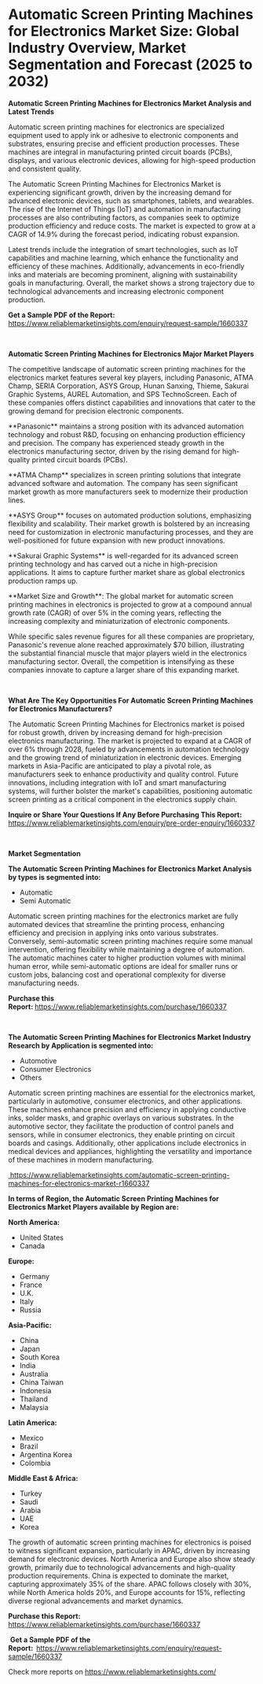 <p><h1>Automatic Screen Printing Machines for Electronics Market Size: Global Industry Overview, Market Segmentation and Forecast (2025 to 2032)</h1></p><p><strong>Automatic Screen Printing Machines for Electronics Market Analysis and Latest Trends</strong></p>
<p><p>Automatic screen printing machines for electronics are specialized equipment used to apply ink or adhesive to electronic components and substrates, ensuring precise and efficient production processes. These machines are integral in manufacturing printed circuit boards (PCBs), displays, and various electronic devices, allowing for high-speed production and consistent quality.</p><p>The Automatic Screen Printing Machines for Electronics Market is experiencing significant growth, driven by the increasing demand for advanced electronic devices, such as smartphones, tablets, and wearables. The rise of the Internet of Things (IoT) and automation in manufacturing processes are also contributing factors, as companies seek to optimize production efficiency and reduce costs. The market is expected to grow at a CAGR of 14.9% during the forecast period, indicating robust expansion.</p><p>Latest trends include the integration of smart technologies, such as IoT capabilities and machine learning, which enhance the functionality and efficiency of these machines. Additionally, advancements in eco-friendly inks and materials are becoming prominent, aligning with sustainability goals in manufacturing. Overall, the market shows a strong trajectory due to technological advancements and increasing electronic component production.</p></p>
<p><strong>Get a Sample PDF of the Report:&nbsp;</strong> <a href="https://www.reliablemarketinsights.com/enquiry/request-sample/1660337?utm_campaign=2535&utm_medium=2&utm_source=Github&utm_content=ia&utm_term=29032025&utm_id=automatic-screen-printing-machines-for-electronics">https://www.reliablemarketinsights.com/enquiry/request-sample/1660337</a></p>
<p>&nbsp;</p>
<p><strong>Automatic Screen Printing Machines for Electronics Major Market Players</strong></p>
<p><p>The competitive landscape of automatic screen printing machines for the electronics market features several key players, including Panasonic, ATMA Champ, SERIA Corporation, ASYS Group, Hunan Sanxing, Thieme, Sakurai Graphic Systems, AUREL Automation, and SPS TechnoScreen. Each of these companies offers distinct capabilities and innovations that cater to the growing demand for precision electronic components.</p><p>**Panasonic** maintains a strong position with its advanced automation technology and robust R&D, focusing on enhancing production efficiency and precision. The company has experienced steady growth in the electronics manufacturing sector, driven by the rising demand for high-quality printed circuit boards (PCBs).</p><p>**ATMA Champ** specializes in screen printing solutions that integrate advanced software and automation. The company has seen significant market growth as more manufacturers seek to modernize their production lines. </p><p>**ASYS Group** focuses on automated production solutions, emphasizing flexibility and scalability. Their market growth is bolstered by an increasing need for customization in electronic manufacturing processes, and they are well-positioned for future expansion with new product innovations.</p><p>**Sakurai Graphic Systems** is well-regarded for its advanced screen printing technology and has carved out a niche in high-precision applications. It aims to capture further market share as global electronics production ramps up.</p><p>**Market Size and Growth**: The global market for automatic screen printing machines in electronics is projected to grow at a compound annual growth rate (CAGR) of over 5% in the coming years, reflecting the increasing complexity and miniaturization of electronic components.</p><p>While specific sales revenue figures for all these companies are proprietary, Panasonic's revenue alone reached approximately $70 billion, illustrating the substantial financial muscle that major players wield in the electronics manufacturing sector. Overall, the competition is intensifying as these companies innovate to capture a larger share of this expanding market.</p></p>
<p>&nbsp;</p>
<p><strong>What Are The Key Opportunities For Automatic Screen Printing Machines for Electronics Manufacturers?</strong></p>
<p><p>The Automatic Screen Printing Machines for Electronics market is poised for robust growth, driven by increasing demand for high-precision electronics manufacturing. The market is projected to expand at a CAGR of over 6% through 2028, fueled by advancements in automation technology and the growing trend of miniaturization in electronic devices. Emerging markets in Asia-Pacific are anticipated to play a pivotal role, as manufacturers seek to enhance productivity and quality control. Future innovations, including integration with IoT and smart manufacturing systems, will further bolster the market's capabilities, positioning automatic screen printing as a critical component in the electronics supply chain.</p></p>
<p><strong>Inquire or Share Your Questions If Any Before Purchasing This Report:</strong> <a href="https://www.reliablemarketinsights.com/enquiry/pre-order-enquiry/1660337?utm_campaign=2535&utm_medium=2&utm_source=Github&utm_content=ia&utm_term=29032025&utm_id=automatic-screen-printing-machines-for-electronics">https://www.reliablemarketinsights.com/enquiry/pre-order-enquiry/1660337</a></p>
<p>&nbsp;</p>
<p><strong>Market Segmentation</strong></p>
<p><strong>The Automatic Screen Printing Machines for Electronics Market Analysis by types is segmented into:</strong></p>
<p><ul><li>Automatic</li><li>Semi Automatic</li></ul></p>
<p><p>Automatic screen printing machines for the electronics market are fully automated devices that streamline the printing process, enhancing efficiency and precision in applying inks onto various substrates. Conversely, semi-automatic screen printing machines require some manual intervention, offering flexibility while maintaining a degree of automation. The automatic machines cater to higher production volumes with minimal human error, while semi-automatic options are ideal for smaller runs or custom jobs, balancing cost and operational complexity for diverse manufacturing needs.</p></p>
<p><strong>Purchase this Report:&nbsp;</strong><a href="https://www.reliablemarketinsights.com/purchase/1660337?utm_campaign=2535&utm_medium=2&utm_source=Github&utm_content=ia&utm_term=29032025&utm_id=automatic-screen-printing-machines-for-electronics">https://www.reliablemarketinsights.com/purchase/1660337</a></p>
<p>&nbsp;</p>
<p><strong>The Automatic Screen Printing Machines for Electronics Market Industry Research by Application is segmented into:</strong></p>
<p><ul><li>Automotive</li><li>Consumer Electronics</li><li>Others</li></ul></p>
<p><p>Automatic screen printing machines are essential for the electronics market, particularly in automotive, consumer electronics, and other applications. These machines enhance precision and efficiency in applying conductive inks, solder masks, and graphic overlays on various substrates. In the automotive sector, they facilitate the production of control panels and sensors, while in consumer electronics, they enable printing on circuit boards and casings. Additionally, other applications include electronics in medical devices and appliances, highlighting the versatility and importance of these machines in modern manufacturing.</p></p>
<p><a href="https://www.reliablemarketinsights.com/automatic-screen-printing-machines-for-electronics-market-r1660337?utm_campaign=2535&utm_medium=2&utm_source=Github&utm_content=ia&utm_term=29032025&utm_id=automatic-screen-printing-machines-for-electronics">&nbsp;https://www.reliablemarketinsights.com/automatic-screen-printing-machines-for-electronics-market-r1660337</a></p>
<p><strong>In terms of Region, the Automatic Screen Printing Machines for Electronics Market Players available by Region are:</strong></p>
<p>
    <p> <strong> North America: </strong>
        <ul>
            <li>United States</li>
            <li>Canada</li>
        </ul>
        </p> 
    <p> <strong> Europe: </strong>
        <ul>
            <li>Germany</li>
            <li>France</li>
            <li>U.K.</li>
            <li>Italy</li>
            <li>Russia</li>
        </ul>
        </p> 
    <p> <strong> Asia-Pacific: </strong>
        <ul>
            <li>China</li>
            <li>Japan</li>
            <li>South Korea</li>
            <li>India</li>
            <li>Australia</li>
            <li>China Taiwan</li>
            <li>Indonesia</li>
            <li>Thailand</li>
            <li>Malaysia</li>
        </ul>
        </p> 
    <p> <strong> Latin America: </strong>
        <ul>
            <li>Mexico</li>
            <li>Brazil</li>
            <li>Argentina Korea</li>
            <li>Colombia</li>
        </ul>
        </p> 
    <p> <strong> Middle East & Africa: </strong>
        <ul>
            <li>Turkey</li>
            <li>Saudi</li>
            <li>Arabia</li>
            <li>UAE</li>
            <li>Korea</li>
        </ul>
    </p>
    </p>
<p><p>The growth of automatic screen printing machines for electronics is poised to witness significant expansion, particularly in APAC, driven by increasing demand for electronic devices. North America and Europe also show steady growth, primarily due to technological advancements and high-quality production requirements. China is expected to dominate the market, capturing approximately 35% of the share. APAC follows closely with 30%, while North America holds 20%, and Europe accounts for 15%, reflecting diverse regional advancements and market dynamics.</p></p>
<p><strong>Purchase this Report: </strong><a href="https://www.reliablemarketinsights.com/purchase/1660337?utm_campaign=2535&utm_medium=2&utm_source=Github&utm_content=ia&utm_term=29032025&utm_id=automatic-screen-printing-machines-for-electronics">https://www.reliablemarketinsights.com/purchase/1660337</a></p>
<p>&nbsp;<strong>Get a Sample PDF of the Report:&nbsp;&nbsp;</strong><a href="https://www.reliablemarketinsights.com/enquiry/request-sample/1660337?utm_campaign=2535&utm_medium=2&utm_source=Github&utm_content=ia&utm_term=29032025&utm_id=automatic-screen-printing-machines-for-electronics">https://www.reliablemarketinsights.com/enquiry/request-sample/1660337</a></p>
<p><strong></strong></p>
<p>Check more reports on <a href="https://www.reliablemarketinsights.com/?utm_campaign=2535&utm_medium=2&utm_source=Github&utm_content=ia&utm_term=29032025&utm_id=automatic-screen-printing-machines-for-electronics">https://www.reliablemarketinsights.com/</a></p>